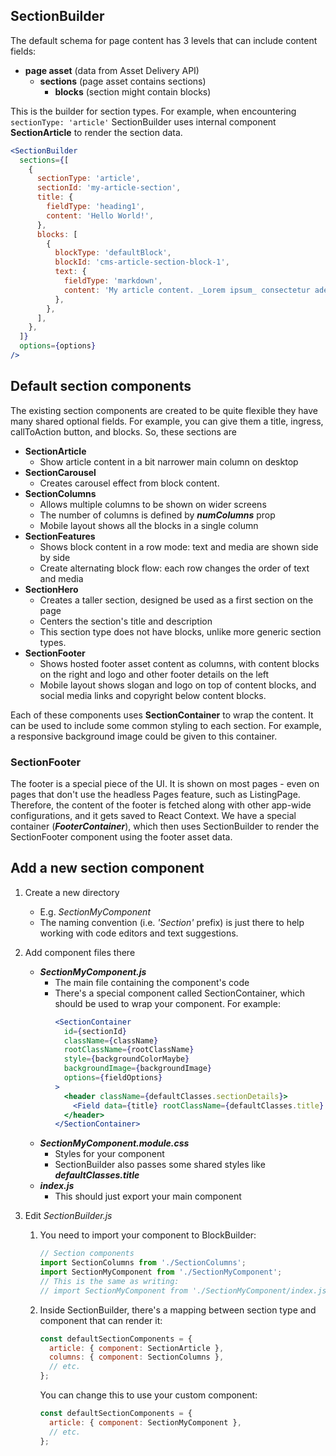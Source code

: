 ## SectionBuilder

The default schema for page content has 3 levels that can include content fields:

- **page asset** (data from Asset Delivery API)
  - **sections** (page asset contains sections)
    - **blocks** (section might contain blocks)

This is the builder for section types. For example, when encountering `sectionType: 'article'`
SectionBuilder uses internal component **SectionArticle** to render the section data.

```jsx
<SectionBuilder
  sections={[
    {
      sectionType: 'article',
      sectionId: 'my-article-section',
      title: {
        fieldType: 'heading1',
        content: 'Hello World!',
      },
      blocks: [
        {
          blockType: 'defaultBlock',
          blockId: 'cms-article-section-block-1',
          text: {
            fieldType: 'markdown',
            content: 'My article content. _Lorem ipsum_ consectetur adepisci velit',
          },
        },
      ],
    },
  ]}
  options={options}
/>
```

## Default section components

The existing section components are created to be quite flexible they have many shared optional
fields. For example, you can give them a title, ingress, callToAction button, and blocks. So, these
sections are

- **SectionArticle**
  - Show article content in a bit narrower main column on desktop
- **SectionCarousel**
  - Creates carousel effect from block content.
- **SectionColumns**
  - Allows multiple columns to be shown on wider screens
  - The number of columns is defined by **_numColumns_** prop
  - Mobile layout shows all the blocks in a single column
- **SectionFeatures**
  - Shows block content in a row mode: text and media are shown side by side
  - Create alternating block flow: each row changes the order of text and media
- **SectionHero**
  - Creates a taller section, designed be used as a first section on the page
  - Centers the section's title and description
  - This section type does not have blocks, unlike more generic section types.
- **SectionFooter**
  - Shows hosted footer asset content as columns, with content blocks on the right and logo and
    other footer details on the left
  - Mobile layout shows slogan and logo on top of content blocks, and social media links and
    copyright below content blocks.

Each of these components uses **SectionContainer** to wrap the content. It can be used to include
some common styling to each section. For example, a responsive background image could be given to
this container.

### SectionFooter

The footer is a special piece of the UI. It is shown on most pages - even on pages that don't use
the headless Pages feature, such as ListingPage. Therefore, the content of the footer is fetched
along with other app-wide configurations, and it gets saved to React Context. We have a special
container (**_FooterContainer_**), which then uses SectionBuilder to render the SectionFooter
component using the footer asset data.

## Add a new section component

1. Create a new directory

   - E.g. _SectionMyComponent_
   - The naming convention (i.e. _'Section'_ prefix) is just there to help working with code editors
     and text suggestions.

2. Add component files there

   - **_SectionMyComponent.js_**
     - The main file containing the component's code
     - There's a special component called SectionContainer, which should be used to wrap your
       component. For example:
       ```jsx
       <SectionContainer
         id={sectionId}
         className={className}
         rootClassName={rootClassName}
         style={backgroundColorMaybe}
         backgroundImage={backgroundImage}
         options={fieldOptions}
       >
         <header className={defaultClasses.sectionDetails}>
           <Field data={title} rootClassName={defaultClasses.title} options={fieldOptions} />
         </header>
       </SectionContainer>
       ```
   - **_SectionMyComponent.module.css_**
     - Styles for your component
     - SectionBuilder also passes some shared styles like **_defaultClasses.title_**
   - **_index.js_**
     - This should just export your main component

3. Edit _SectionBuilder.js_

   1. You need to import your component to BlockBuilder:

      ```js
      // Section components
      import SectionColumns from './SectionColumns';
      import SectionMyComponent from './SectionMyComponent';
      // This is the same as writing:
      // import SectionMyComponent from './SectionMyComponent/index.js';
      ```

   2. Inside SectionBuilder, there's a mapping between section type and component that can render
      it:

      ```js
      const defaultSectionComponents = {
        article: { component: SectionArticle },
        columns: { component: SectionColumns },
        // etc.
      };
      ```

      You can change this to use your custom component:

      ```js
      const defaultSectionComponents = {
        article: { component: SectionMyComponent },
        // etc.
      };
      ```
